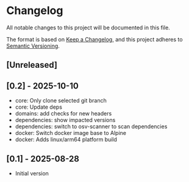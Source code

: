 # Changelog

All notable changes to this project will be documented in this file.

The format is based on [Keep a Changelog](https://keepachangelog.com/en/1.1.0/),
and this project adheres to [Semantic Versioning](https://semver.org/spec/v2.0.0.html).

## [Unreleased]

## [0.2] - 2025-10-10
- core: Only clone selected git branch
- core: Update deps
- domains: add checks for new headers
- dependencies: show impacted versions
- dependencies: switch to osv-scanner to scan dependencies
- docker: Switch docker image base to Alpine
- docker: Adds linux/arm64 platform build

## [0.1] - 2025-08-28

- Initial version